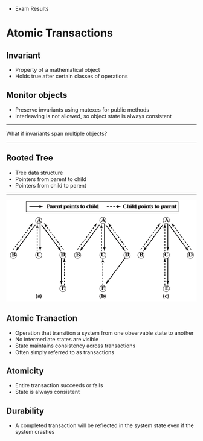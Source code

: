 - Exam Results

Atomic Transactions
===================

Invariant
---------

- Property of a mathematical object
- Holds true after certain classes of operations

Monitor objects
---------------

- Preserve invariants using mutexes for public methods
- Interleaving is not allowed, so object state is always consistent

---

What if invariants span multiple objects?

---

Rooted Tree
-----------

- Tree data structure
- Pointers from parent to child
- Pointers from child to parent

---

![Rooted Tree Example](media/5-1.png)

Atomic Tranaction
-----------------

- Operation that transition a system from one observable state to another
- No intermediate states are visible
- State maintains consistency across transactions
- Often simply referred to as transactions

Atomicity
---------

- Entire transaction succeeds or fails
- State is always consistent

Durability
----------

- A completed transaction will be reflected in the system state even if the system crashes
